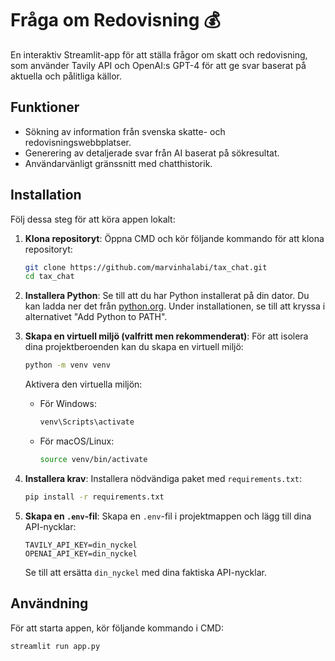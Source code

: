 # Fråga om Redovisning 💰

En interaktiv Streamlit-app för att ställa frågor om skatt och redovisning, som använder Tavily API och OpenAI:s GPT-4 för att ge svar baserat på aktuella och pålitliga källor.

## Funktioner

- Sökning av information från svenska skatte- och redovisningswebbplatser.
- Generering av detaljerade svar från AI baserat på sökresultat.
- Användarvänligt gränssnitt med chatthistorik.

## Installation

Följ dessa steg för att köra appen lokalt:

1. **Klona repositoryt**:
   Öppna CMD och kör följande kommando för att klona repositoryt:

   ```bash
   git clone https://github.com/marvinhalabi/tax_chat.git
   cd tax_chat
   ```

2. **Installera Python**:
   Se till att du har Python installerat på din dator. Du kan ladda ner det från [python.org](https://www.python.org/downloads/). Under installationen, se till att kryssa i alternativet "Add Python to PATH".

3. **Skapa en virtuell miljö (valfritt men rekommenderat)**:
   För att isolera dina projektberoenden kan du skapa en virtuell miljö:

   ```bash
   python -m venv venv
   ```

   Aktivera den virtuella miljön:

   - För Windows:
     ```bash
     venv\Scripts\activate
     ```

   - För macOS/Linux:
     ```bash
     source venv/bin/activate
     ```

4. **Installera krav**:
   Installera nödvändiga paket med `requirements.txt`:

   ```bash
   pip install -r requirements.txt
   ```

5. **Skapa en `.env`-fil**:
   Skapa en `.env`-fil i projektmappen och lägg till dina API-nycklar:

   ```plaintext
   TAVILY_API_KEY=din_nyckel
   OPENAI_API_KEY=din_nyckel
   ```

   Se till att ersätta `din_nyckel` med dina faktiska API-nycklar.

## Användning

   För att starta appen, kör följande kommando i CMD:

   ```bash
   streamlit run app.py
   ```
